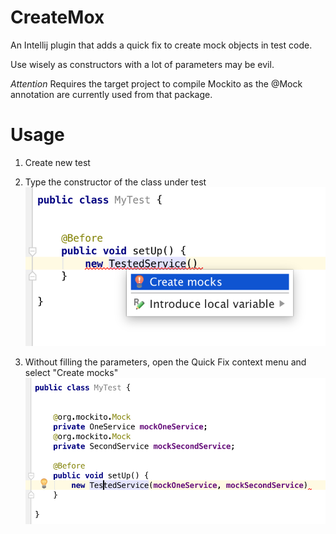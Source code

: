 # CreateMox

An Intellij plugin that adds a quick fix to create mock objects in test code. 

Use wisely as constructors with a lot of parameters may be evil.

*Attention*
Requires the target project to compile Mockito as the @Mock annotation are currently used from that package.

# Usage

1. Create new test
2. Type the constructor of the class under test
![Before](https://raw.githubusercontent.com/balazsbanyai/mox/documentation/before.png)

3. Without filling the parameters, open the Quick Fix context menu and select "Create mocks"
![After](https://raw.githubusercontent.com/balazsbanyai/mox/documentation/after.png)
